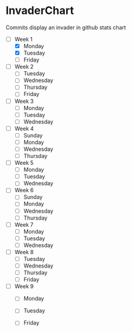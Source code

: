 # InvaderChart
Commits display an invader in github stats chart 

- [ ] Week 1
  - [X] Monday
  - [X] Tuesday
  - [ ] Friday
- [ ] Week 2
  - [ ] Tuesday
  - [ ] Wednesday
  - [ ] Thursday
  - [ ] Friday
- [ ] Week 3
  - [ ] Monday
  - [ ] Tuesday
  - [ ] Wednesday
- [ ] Week 4
  - [ ] Sunday
  - [ ] Monday
  - [ ] Wednesday
  - [ ] Thursday
- [ ] Week 5
  - [ ] Monday
  - [ ] Tuesday
  - [ ] Wednesday
- [ ] Week 6
  - [ ] Sunday
  - [ ] Monday
  - [ ] Wednesday
  - [ ] Thursday
- [ ] Week 7
  - [ ] Monday
  - [ ] Tuesday
  - [ ] Wednesday
- [ ] Week 8
  - [ ] Tuesday
  - [ ] Wednesday
  - [ ] Thursday
  - [ ] Friday
- [ ] Week 9
  - [ ] Monday
  - [ ] Tuesday
  - [ ] Friday

 
